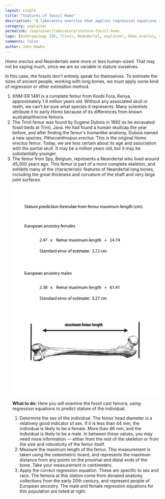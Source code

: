 ```yaml
---
layout: single 
title: "Statures of fossil Homo" 
description: "A laboratory exercise that applies regression equations to estimate the statures of some fossil hominin femora." 
category: explainer
permalink: /explainer/laboratory/stature-fossil-homo
tags: [Anthropology 105, Trinil, Neandertal, explainer, Homo erectus, stature, Koobi Fora, stature, regression, Spy] 
comments: false 
author: John Hawks 
---
```



<em>Homo erectus</em> and Neandertals were more or less human-sized. That may not be saying much, since we are so variable in stature ourselves. 

In this case, the fossils don't entirely speak for themselves. To estimate the sizes of ancient people, working with long bones, we must apply some kind of regression or other estimation method. 

<ol>
<li>KNM-ER 1481 is a complete femur from Koobi Fora, Kenya, approximately 1.9 million years old. Without any associated skull or teeth, we can't be sure what species it represents. Many scientists attribute it to early <em>Homo</em> because of its differences from known australopithecine femora. </li>

<li>The Trinil femur was found by Eugene Dubois in 1892 as he excavated fossil beds at Trinil, Java. He had found a human skullcap the year before, and after finding the femur's humanlike anatomy, Dubois named a new species, <em>Pithecanthropus erectus</em>. This is the original <em>Homo erectus</em> femur. Today, we are less certain about its age and association with the partial skull. It may be a million years old, but it may be substantially younger. </li>

<li>The femur from Spy, Belgium, represents a Neandertal who lived around 45,000 years ago. This femur is part of a more complete skeleton, and exhibits many of the characteristic features of Neandertal long bones, including the great thickness and curvature of the shaft and very large joint surfaces. </li>

<div class="middle-picture">
<img src="/graphics/femur_regression_formulae_2010.png" />
</div>


<strong>What to do:</strong> Here you will examine the fossil cast femora, using regression equations to predict stature of the individual. 


<ol>

<li>Determine the sex of the individual. The femur head diameter is a relatively good indicator of sex. If it is less than 44 mm, the individual is likely to be a female. More than 46 mm, and the individual is likely to be a male. In between these values, you may need more information &mdash; either from the rest of the skeleton or from the size and robusticity of the femur itself. </li>

<li> Measure the maximum length of the femur. This measurement is taken using the osteometric board, and represents the maximum distance from any points on the proximal and distal ends of the bone. Take your measurement in centimeters.</li>

<li> Apply the correct regression equation. These are specific to sex and race. The femora at this station come from donated anatomy collections from the early 20th century, and represent people of European ancestry. The male and female regression equations for this population are listed at right. </li>

</ol>


